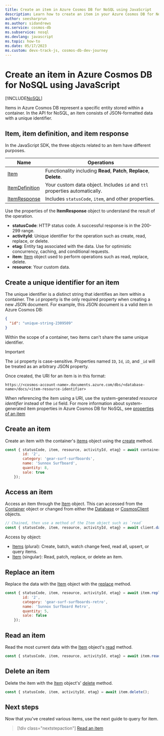 ```yaml
---
title: Create an item in Azure Cosmos DB for NoSQL using JavaScript
description: Learn how to create an item in your Azure Cosmos DB for NoSQL account using the JavaScript SDK.
author: seesharprun
ms.author: sidandrews
ms.service: cosmos-db
ms.subservice: nosql
ms.devlang: javascript
ms.topic: how-to
ms.date: 05/17/2023
ms.custom: devx-track-js, cosmos-db-dev-journey
---
```


# Create an item in Azure Cosmos DB for NoSQL using JavaScript

[!INCLUDE[NoSQL](../includes/appliesto-nosql.md)]

Items in Azure Cosmos DB represent a specific entity stored within a container. In the API for NoSQL, an item consists of JSON-formatted data with a unique identifier.

## Item, item definition, and item response

In the JavaScript SDK, the three objects related to an item have different purposes. 

|Name|Operations|
|--|--|
|[Item](/javascript/api/@azure/cosmos/item)|Functionality including **Read**, **Patch**, **Replace**, **Delete**.|
|[ItemDefinition](/javascript/api/@azure/cosmos/itemdefinition)|Your custom data object. Includes `id` and `ttl` properties automatically.|
|[ItemResponse](/javascript/api/@azure/cosmos/itemresponse)|Includes `statusCode`, `item`, and other properties.|

Use the properties of the **ItemResponse** object to understand the result of the operation.

* **statusCode**: HTTP status code. A successful response is in the 200-299 range.
* **activityId**: Unique identifier for the operation such as create, read, replace, or delete.
* **etag**: Entity tag associated with the data. Use for optimistic concurrency, caching, and conditional requests.
* **item**: [Item](/javascript/api/@azure/cosmos/item) object used to perform operations such as read, replace, delete.
* **resource**: Your custom data.

## Create a unique identifier for an item

The unique identifier is a distinct string that identifies an item within a container. The ``id`` property is the only required property when creating a new JSON document. For example, this JSON document is a valid item in Azure Cosmos DB:

```json
{
  "id": "unique-string-2309509"
}
```

Within the scope of a container, two items can't share the same unique identifier.

> [!IMPORTANT]
> The ``id`` property is case-sensitive. Properties named ``ID``, ``Id``, ``iD``, and ``_id`` will be treated as an arbitrary JSON property.

Once created, the URI for an item is in this format:

``https://<cosmos-account-name>.documents.azure.com/dbs/<database-name>/docs/<item-resource-identifier>``

When referencing the item using a URI, use the system-generated *resource identifier* instead of the ``id`` field. For more information about system-generated item properties in Azure Cosmos DB for NoSQL, see [properties of an item](../resource-model.md#properties-of-an-item)

## Create an item

Create an item with the container's [items](/javascript/api/@azure/cosmos/container#@azure-cosmos-container-items) object using the [create](/javascript/api/@azure/cosmos/items) method.

```javascript
const { statusCode, item, resource, activityId, etag} = await container.items.create({ 
        id: '2', 
        category: 'gear-surf-surfboards',
        name: 'Sunnox Surfboard',
        quantity: 8,
        sale: true 
    });
```

## Access an item

Access an item through the [Item](/javascript/api/@azure/cosmos/item) object. This can accessed from the [Container](/javascript/api/@azure/cosmos/container) object or changed from either the [Database](/javascript/api/@azure/cosmos/database) or [CosmosClient](/javascript/api/@azure/cosmos/cosmosclient) objects.

```javascript
// Chained, then use a method of the Item object such as `read`
const { statusCode, item, resource, activityId, etag} = await client.database(databaseId).container(containerId).item(itemId).read();
```

Access by object:
* [Items](/javascript/api/@azure/cosmos/items) (plural): Create, batch, watch change feed, read all, upsert, or query items.
* [Item](/javascript/api/@azure/cosmos/item) (singular): Read, patch, replace, or delete an item.

## Replace an item

Replace the data with the [Item](/javascript/api/@azure/cosmos/item) object with the [replace](/javascript/api/@azure/cosmos/item#@azure-cosmos-item-replace) method.

```javascript
const { statusCode, item, resource, activityId, etag} = await item.replace({ 
        id: '2', 
        category: 'gear-surf-surfboards-retro',
        name: 'Sunnox Surfboard Retro',
        quantity: 5,
        sale: false 
    });
```

## Read an item

Read the most current data with the [Item](/javascript/api/@azure/cosmos/item) object's [read](/javascript/api/@azure/cosmos/item#@azure-cosmos-item-read) method.

```javascript
const { statusCode, item, resource, activityId, etag} = await item.read();
```

## Delete an item

Delete the item with the [Item](/javascript/api/@azure/cosmos/item) object's' [delete](/javascript/api/@azure/cosmos/item#@azure-cosmos-item-read) method.

```javascript
const { statusCode, item, activityId, etag} = await item.delete();
```

## Next steps

Now that you've created various items, use the next guide to query for item.

> [!div class="nextstepaction"]
> [Read an item](how-to-javascript-query-items.md)